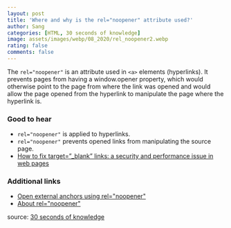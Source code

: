 ```yaml
---
layout: post
title: 'Where and why is the rel="noopener" attribute used?'
author: Sang
categories: [HTML, 30 seconds of knowledge]
image: assets/images/webp/08_2020/rel_noopener2.webp
rating: false
comments: false
---
```


The `rel="noopener"` is an attribute used in `<a>` elements (hyperlinks). It prevents pages from having a window.opener property, which would otherwise point to the page from where the link was opened and would allow the page opened from the hyperlink to manipulate the page where the hyperlink is.

### Good to hear

-   `rel="noopener"` is applied to hyperlinks.
-   `rel="noopener"` prevents opened links from manipulating the source page.
-   [How to fix target=”\_blank” links: a security and performance issue in web pages](https://medium.com/sedeo/how-to-fix-target-blank-a-security-and-performance-issue-in-web-pages-2118eba1ce2f)

### Additional links

-   [Open external anchors using rel="noopener"](https://web.dev/external-anchors-use-rel-noopener/)
-   [About rel="noopener"](https://mathiasbynens.github.io/rel-noopener/)

source: [30 seconds of knowledge](https://30secondsofknowledge.com/)
